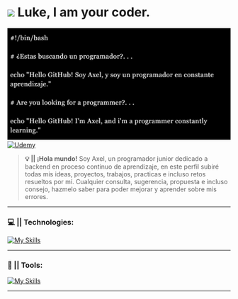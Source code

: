 # <img src="https://media4.giphy.com/media/v1.Y2lkPTc5MGI3NjExNnQ0MWloMXNmMzA0a3o0M3Jib3M2a2Y2cGszZ25zb2k1YnQ1dXEwYyZlcD12MV9pbnRlcm5hbF9naWZfYnlfaWQmY3Q9cw/9fngGUe3uNfZo7R1mC/giphy.gif" width="50"/> Luke, I am your coder.

![Imagen Principal del Perfil](banner.jpg)
    [![Udemy](https://img.shields.io/badge/Udemy-A435F0?style=for-the-badge&logo=Udemy&logoColor=white)](https://github.com/bashaxl)

> __💡 || ¡Hola mundo!__ Soy Axel, un programador junior dedicado a backend en proceso continuo de aprendizaje, en este perfil subiré todas mis ideas, proyectos, trabajos, practicas e incluso retos resueltos por mí. Cualquier consulta, sugerencia, propuesta e incluso consejo, hazmelo saber para poder mejorar y aprender sobre mis errores.

---

### 💻 || Technologies:
[![My Skills](https://skillicons.dev/icons?i=mysql,bash,py,java,php,js,html,css)](https://github.com/bashaxl)

---

### 📝 || Tools:
[![My Skills](https://skillicons.dev/icons?i=eclipse,vscode,git,github)](https://github.com/bashaxl)

---

